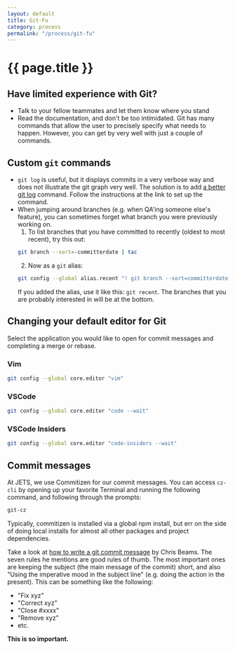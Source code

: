 ```yaml
---
layout: default
title: Git-Fu
category: process
permalink: "/process/git-fu"
---
```


# {{ page.title }}

## Have limited experience with Git?

- Talk to your fellow teammates and let them know where you
  stand
- Read the documentation, and don't be too intimidated. Git
  has many commands that allow the user to precisely
  specify what needs to happen. However, you can get by
  very well with just a couple of commands.

## Custom `git` commands

- `git log` is useful, but it displays commits in a very
  verbose way and does not illustrate the git graph very well.
  The solution is to add [a better git log](https://coderwall.com/p/euwpig/a-better-git-log)
  command. Follow the instructions at the link to set up the
  command.
- When jumping around branches (e.g. when QA'ing someone
  else's feature), you can sometimes forget what branch you
  were previously working on.
  1. To list branches that you have committed to recently
     (oldest to most recent), try this out:
    ```bash
    git branch --sort=-committerdate | tac
    ```
  2. Now as a `git` alias:
    ```bash
    git config --global alias.recent "! git branch --sort=committerdate | tac"
    ```
    If you added the alias, use it like this: `git recent`.
    The branches that you are probably interested in will
    be at the bottom.

## Changing your default editor for Git

Select the application you would like to open for commit
messages and completing a merge or rebase.

### Vim

```bash
git config --global core.editor "vim"
```

### VSCode

```bash
git config --global core.editor "code --wait"
```

### VSCode Insiders

```bash
git config --global core.editor "code-insiders --wait"
```

## Commit messages

At JETS, we use Commitizen for our commit messages. You can
access `cz-cli` by opening up your favorite Terminal and
running the following command, and following through the
prompts:

```bash
git-cz
```

Typically, commitizen is installed via a global npm install,
but err on the side of doing local installs for almost all
other packages and project dependencies.

Take a look at [how to write a git commit message](https://chris.beams.io/posts/git-commit/)
by Chris Beams. The seven rules he mentions are good rules
of thumb. The most important ones are keeping the subject
(the main message of the commit) short, and also "Using the
imperative mood in the subject line" (e.g. doing the action
in the present). This can be something like the following:

- "Fix xyz"
- "Correct xyz"
- "Close #xxxx"
- "Remove xyz"
- etc.

**This is so important.**
